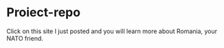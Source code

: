 # Proiect-repo
Click on this site I just posted and you will learn more about Romania, your NATO friend.
